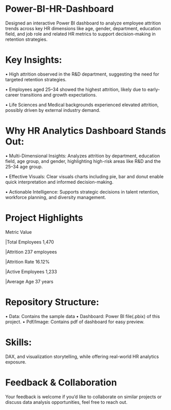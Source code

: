 # Power-BI-HR-Dashboard
Designed an interactive Power BI dashboard to analyze employee attrition trends across key HR dimensions like age, gender, department, education field, and job role and related HR metrics to support decision-making in retention strategies.

# Key Insights:
• High attrition observed in the R&D department, suggesting the need for targeted retention strategies.

• Employees aged 25–34 showed the highest attrition, likely due to early-career transitions and growth expectations.

• Life Sciences and Medical backgrounds experienced elevated attrition, possibly driven by external industry demand.

# Why HR Analytics Dashboard Stands Out:

•	Multi-Dimensional Insights: Analyzes attrition by department, education field, age group, and gender, highlighting high-risk areas like R&D and the 25–34 age group.

•	Effective Visuals: Clear visuals charts including pie, bar and donut enable quick interpretation and informed decision-making.

•	Actionable Intelligence: Supports strategic decisions in talent retention, workforce planning, and diversity management.

# Project Highlights	
Metric	               Value

|Total Employees	       1,470

|Attrition  	           237 employees 

|Attrition Rate         16.12%

|Active Employees	     1,233

|Average Age	           37 years

# Repository Structure: 
•	Data: Contains the sample data
•	Dashboard: Power BI file(.pbix) of this project.
•	Pdf/Image: Contains pdf of dashboard for easy preview.


# Skills: 
DAX, and visualization storytelling, while offering real-world HR analytics exposure.

# Feedback & Collaboration
Your feedback is welcome if you’d like to collaborate on similar projects or discuss data analysis opportunities, feel free to reach out.


